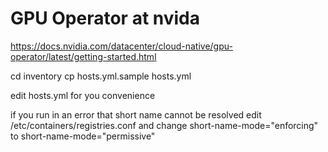 
# GPU Operator at nvida
https://docs.nvidia.com/datacenter/cloud-native/gpu-operator/latest/getting-started.html

cd inventory
cp hosts.yml.sample hosts.yml

edit hosts.yml for you convenience

if you run in an error that short name cannot be resolved
edit /etc/containers/registries.conf and change
  short-name-mode="enforcing"
to
  short-name-mode="permissive"
